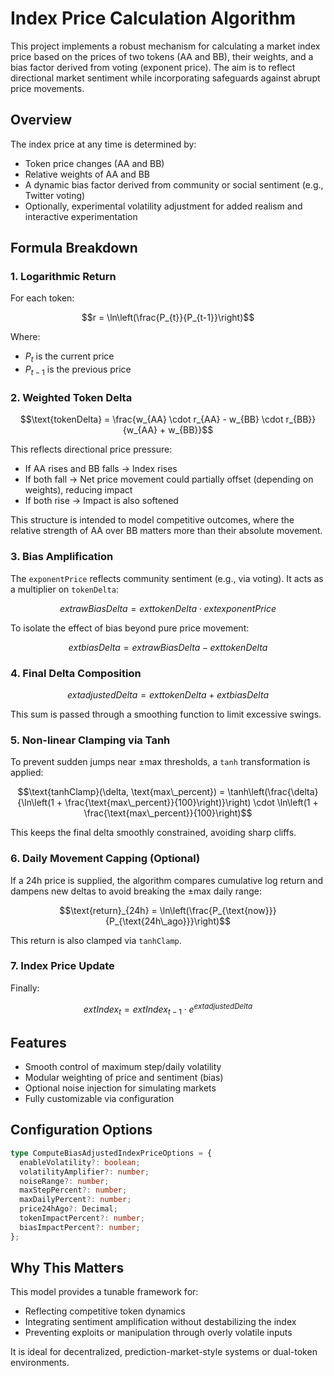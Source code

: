 # Index Price Calculation Algorithm

This project implements a robust mechanism for calculating a market index price based on the prices of two tokens (AA and BB), their weights, and a bias factor derived from voting (exponent price). The aim is to reflect directional market sentiment while incorporating safeguards against abrupt price movements.

## Overview

The index price at any time is determined by:

- Token price changes (AA and BB)
- Relative weights of AA and BB
- A dynamic bias factor derived from community or social sentiment (e.g., Twitter voting)
- Optionally, experimental volatility adjustment for added realism and interactive experimentation

## Formula Breakdown

### 1. Logarithmic Return

For each token:

```math
r = \ln\left(\frac{P_{t}}{P_{t-1}}\right)
```

Where:
- $P_{t}$ is the current price
- $P_{t-1}$ is the previous price

### 2. Weighted Token Delta

```math
\text{tokenDelta} = \frac{w_{AA} \cdot r_{AA} - w_{BB} \cdot r_{BB}}{w_{AA} + w_{BB}}
```

This reflects directional price pressure:
- If AA rises and BB falls → Index rises
- If both fall → Net price movement could partially offset (depending on weights), reducing impact
- If both rise → Impact is also softened

This structure is intended to model competitive outcomes, where the relative strength of AA over BB matters more than their absolute movement.

### 3. Bias Amplification

The `exponentPrice` reflects community sentiment (e.g., via voting). It acts as a multiplier on `tokenDelta`:

```math
	ext{rawBiasDelta} = 	ext{tokenDelta} \cdot 	ext{exponentPrice}
```

To isolate the effect of bias beyond pure price movement:

```math
	ext{biasDelta} = 	ext{rawBiasDelta} - 	ext{tokenDelta}
```

### 4. Final Delta Composition

```math
	ext{adjustedDelta} = 	ext{tokenDelta} + 	ext{biasDelta}
```

This sum is passed through a smoothing function to limit excessive swings.

### 5. Non-linear Clamping via Tanh

To prevent sudden jumps near ±max thresholds, a `tanh` transformation is applied:

```math
\text{tanhClamp}(\delta, \text{max\_percent}) = \tanh\left(\frac{\delta}{\ln\left(1 + \frac{\text{max\_percent}}{100}\right)}\right) \cdot \ln\left(1 + \frac{\text{max\_percent}}{100}\right)
```

This keeps the final delta smoothly constrained, avoiding sharp cliffs.

### 6. Daily Movement Capping (Optional)

If a 24h price is supplied, the algorithm compares cumulative log return and dampens new deltas to avoid breaking the ±max daily range:

```math
\text{return}_{24h} = \ln\left(\frac{P_{\text{now}}}{P_{\text{24h\_ago}}}\right)
```

This return is also clamped via `tanhClamp`.

### 7. Index Price Update

Finally:

```math
	ext{Index}_{t} = 	ext{Index}_{t-1} \cdot e^{	ext{adjustedDelta}}
```

## Features

- Smooth control of maximum step/daily volatility
- Modular weighting of price and sentiment (bias)
- Optional noise injection for simulating markets
- Fully customizable via configuration

## Configuration Options

```ts
type ComputeBiasAdjustedIndexPriceOptions = {
  enableVolatility?: boolean;
  volatilityAmplifier?: number;
  noiseRange?: number;
  maxStepPercent?: number;
  maxDailyPercent?: number;
  price24hAgo?: Decimal;
  tokenImpactPercent?: number;
  biasImpactPercent?: number;
};
```

## Why This Matters

This model provides a tunable framework for:

- Reflecting competitive token dynamics
- Integrating sentiment amplification without destabilizing the index
- Preventing exploits or manipulation through overly volatile inputs

It is ideal for decentralized, prediction-market-style systems or dual-token environments.